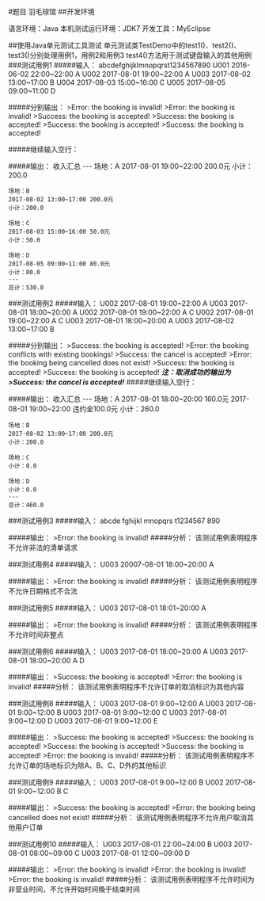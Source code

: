 #题目 羽毛球馆
##开发环境

语言环境：Java
本机测试运行环境：JDK7
开发工具：MyEclipse

##使用Java单元测试工具测试
单元测试类TestDemo中的test1()、test2()、test3()分别处理用例1，用例2和用例3
test4()方法用于测试键盘输入的其他用例
###测试用例1
#####输入：
abcdefghijklmnopqrst1234567890
U001 2016-06-02 22:00~22:00 A
U002 2017-08-01 19:00~22:00 A
U003 2017-08-02 13:00~17:00 B
U004 2017-08-03 15:00~16:00 C
U005 2017-08-05 09:00~11:00 D

#####分别输出：
	>Error: the booking is invalid!
    >Error: the booking is invalid!
    >Success: the booking is accepted!
    >Success: the booking is accepted!
    >Success: the booking is accepted!
    >Success: the booking is accepted!

#####继续输入空行：

#####输出：
	收入汇总
    ---
    场地：A
    2017-08-01 19:00~22:00 200.0元
    小计：200.0

    场地：B
    2017-08-02 13:00~17:00 200.0元
    小计：200.0

    场地：C
    2017-08-03 15:00~16:00 50.0元
    小计：50.0

    场地：D
    2017-08-05 09:00~11:00 80.0元
    小计：80.0
    ---
    总计：530.0



###测试用例2
#####输入：
U002 2017-08-01 19:00~22:00 A
U003 2017-08-01 18:00~20:00 A
U002 2017-08-01 19:00~22:00 A C
U002 2017-08-01 19:00~22:00 A C
U003 2017-08-01 18:00~20:00 A
U003 2017-08-02 13:00~17:00 B

#####分别输出：
	>Success: the booking is accepted!
	>Error: the booking conflicts with existing bookings!
	>Success: the cancel is accepted!
	>Error: the booking being cancelled does not exist!
	>Success: the booking is accepted!
	>Success: the booking is accepted!
***注：取消成功的输出为 >Success: the cancel is accepted!***
#####继续输入空行：

#####输出：
	收入汇总
    ---
    场地：A
    2017-08-01 18:00~20:00 160.0元
    2017-08-01 19:00~22:00 违约金100.0元
    小计：260.0

    场地：B
    2017-08-02 13:00~17:00 200.0元
    小计：200.0

    场地：C
    小计：0.0

    场地：D
    小计：0.0
    ---
    总计：460.0


###测试用例3
#####输入：
abcde fghijkl mnopqrs t1234567 890

#####输出：
	>Error: the booking is invalid!
#####分析：
该测试用例表明程序不允许非法的清单请求


###测试用例4
#####输入：
U003 20007-08-01 18:00~20:00 A

#####输出：
	>Error: the booking is invalid!
#####分析：
该测试用例表明程序不允许日期格式不合法


###测试用例5
#####输入：
U003 2017-08-01 18:01~20:00 A

#####输出：
	>Error: the booking is invalid!
#####分析：
该测试用例表明程序不允许时间非整点


###测试用例6
#####输入：
U003 2017-08-01 18:00~20:00 A
U003 2017-08-01 18:00~20:00 A D

#####输出：
    >Success: the booking is accepted!
	>Error: the booking is invalid!
#####分析：
该测试用例表明程序不允许订单的取消标识为其他内容

###测试用例8
#####输入：
U003 2017-08-01 9:00~12:00 A
U003 2017-08-01 9:00~12:00 B
U003 2017-08-01 9:00~12:00 C
U003 2017-08-01 9:00~12:00 D
U003 2017-08-01 9:00~12:00 E

#####输出：
	>Success: the booking is accepted!
    >Success: the booking is accepted!
    >Success: the booking is accepted!
    >Success: the booking is accepted!
    >Error: the booking is invalid!
#####分析：
该测试用例表明程序不允许订单的场地标识为除A、B、C、D外的其他标识

###测试用例9
#####输入：
U003 2017-08-01 9:00~12:00 B
U002 2017-08-01 9:00~12:00 B C

#####输出：
	>Success: the booking is accepted!
    >Error: the booking being cancelled does not exist!
#####分析：
该测试用例表明程序不允许用户取消其他用户订单

###测试用例10
#####输入：
U003 2017-08-01 22:00~24:00 B
U003 2017-08-01 08:00~09:00 C
U003 2017-08-01 12:00~09:00 D

#####输出：
	>Error: the booking is invalid!
	>Error: the booking is invalid!
	>Error: the booking is invalid!
#####分析：
该测试用例表明程序不允许时间为非营业时间，不允许开始时间晚于结束时间
